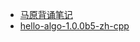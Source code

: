 - [马原背诵笔记](obsidian://bookmaster?type=open-book&bid=TvhVvevMgzdeGimJ)
- [hello-algo-1.0.0b5-zh-cpp](obsidian://bookmaster?type=open-book&bid=BAvMXOSKbrXnYZww)
